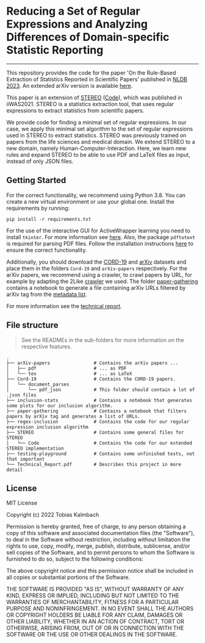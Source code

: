 # Reducing a Set of Regular Expressions and Analyzing Differences of Domain-specific Statistic Reporting

---
This repository provides the code for the paper 'On the Rule-Based Extraction of Statistics Reported in Scientific Papers' published in [NLDB 2023](https://link.springer.com/chapter/10.1007/978-3-031-35320-8_23). An extended arXiv version is available [here](https://arxiv.org/abs/2211.13632).

This paper is an extension of [STEREO](https://arxiv.org/abs/2103.14124) ([Code](https://github.com/Foisunt/STEREO)), which was published in iiWAS2021.
STEREO is a statistics extraction tool, that uses regular expressions to extract statistics from scientific papers.

We provide code for finding a minimal set of regular expressions. In our case, we apply this minimal set algorithm to the set of regular expressions used in STEREO to extract statistics.
STEREO was previously trained on papers from the life sciences and medical domain.
We extend STEREO to a new domain, namely Human-Computer-Interaction.
Here, we learn new rules and expand STEREO to be able to use PDF and LaTeX files as input, instead of only JSON files.


## Getting Started
For the correct functionality, we recommend using Python 3.8. You can create a new virtual environment or use your global one.
Install the requirements by running:
``` shell
pip install -r requirements.txt
```
For the use of the interactive GUI for ActiveWrapper learning you need to install `tkinter`. For more information see [here](https://docs.python.org/3/library/tkinter.html).
Also, the package `pdftotext` is required for parsing PDF files. Follow the installation instructions [here](https://pypi.org/project/pdftotext/) to ensure the correct functionality.

Additionally, you should download the [CORD-19](https://www.kaggle.com/datasets/allen-institute-for-ai/CORD-19-research-challenge) and [arXiv](https://www.kaggle.com/datasets/Cornell-University/arxiv) datasets and place them in the folders `Cord-19` and `arXiv-papers` respectively.
For the arXiv papers, we recommend using a crawler, to crawl papers by URL, for example by adapting the 2Like [crawler](https://github.com/Data-Science-2Like/arXive-crawler) we used.
The folder [paper-gathering](paper-gathering) contains a notebook to generate a file containing arXiv URLs filtered by arXiv tag from the [metadata list](https://www.kaggle.com/datasets/Cornell-University/arxiv).

For more information see the [technical report](./Technical_Report.pdf).

## File structure

> See the READMEs in the sub-folders for more information on the respective features.

    .
    ├── arXiv-papers                # Contains the arXiv papers ...
    │   ├── pdf                     # ... as PDF
    │   └── tex                     # ... as LaTeX
    ├── Cord-19                     # Contains the CORD-19 papers.
    │   └── document_parses
    │       └── pdf_json            # This folder should contain a lot of .json files
    ├── inclusion-stats             # Contains a notebook that generates some plots for our inclusion algorithm.
    ├── paper-gathering             # Contains a notebook that filters papers by arXiv tag and generates a list of URLs.
    ├── regex-inclusion             # Contains the code for our regular expression inclusion algorithm
    ├── STEREO                      # Contains some general files for STEREO
    │   └── Code                    # Contains the code for our extended STEREO implementation
    ├── testing-playground          # Contains some unfinished tests, not that important
    └── Technical_Report.pdf        # Describes this project in more detail


## License
MIT License

Copyright (c) 2022 Tobias Kalmbach

Permission is hereby granted, free of charge, to any person obtaining a copy
of this software and associated documentation files (the "Software"), to deal
in the Software without restriction, including without limitation the rights
to use, copy, modify, merge, publish, distribute, sublicense, and/or sell
copies of the Software, and to permit persons to whom the Software is
furnished to do so, subject to the following conditions:

The above copyright notice and this permission notice shall be included in all
copies or substantial portions of the Software.

THE SOFTWARE IS PROVIDED "AS IS", WITHOUT WARRANTY OF ANY KIND, EXPRESS OR
IMPLIED, INCLUDING BUT NOT LIMITED TO THE WARRANTIES OF MERCHANTABILITY,
FITNESS FOR A PARTICULAR PURPOSE AND NONINFRINGEMENT. IN NO EVENT SHALL THE
AUTHORS OR COPYRIGHT HOLDERS BE LIABLE FOR ANY CLAIM, DAMAGES OR OTHER
LIABILITY, WHETHER IN AN ACTION OF CONTRACT, TORT OR OTHERWISE, ARISING FROM,
OUT OF OR IN CONNECTION WITH THE SOFTWARE OR THE USE OR OTHER DEALINGS IN THE
SOFTWARE.
